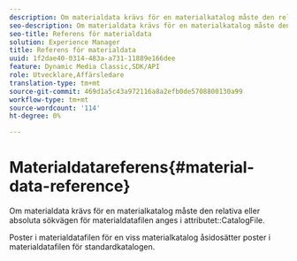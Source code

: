 ```yaml
---
description: Om materialdata krävs för en materialkatalog måste den relativa eller absoluta sökvägen till materialdatafilen anges i attributet CatalogFile.
seo-description: Om materialdata krävs för en materialkatalog måste den relativa eller absoluta sökvägen till materialdatafilen anges i attributet CatalogFile.
seo-title: Referens för materialdata
solution: Experience Manager
title: Referens för materialdata
uuid: 1f2dae40-0314-483a-a731-11889e166dee
feature: Dynamic Media Classic,SDK/API
role: Utvecklare,Affärsledare
translation-type: tm+mt
source-git-commit: 469d1a5c43a972116a8a2efb0de5708800130a99
workflow-type: tm+mt
source-wordcount: '114'
ht-degree: 0%

---
```



# Materialdatareferens{#material-data-reference}

Om materialdata krävs för en materialkatalog måste den relativa eller absoluta sökvägen för materialdatafilen anges i attributet::CatalogFile.

Poster i materialdatafilen för en viss materialkatalog åsidosätter poster i materialdatafilen för standardkatalogen.
